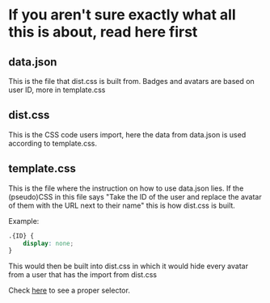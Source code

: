 # If you aren't sure exactly what all this is about, read here first

## data.json

This is the file that dist.css is built from. Badges and avatars are based on user ID, more in template.css

## dist.css

This is the CSS code users import, here the data from data.json is used according to template.css.

## template.css

This is the file where the instruction on how to use data.json lies. If the (pseudo)CSS in this file says "Take the ID of the user and replace the avatar of them with the URL next to their name" this is how dist.css is built.

Example:

```css
.{ID} {
    display: none;
}
```

This would then be built into dist.css in which it would hide every avatar from a user that has the import from dist.css

Check [here](https://github.com/thororen1234/UserPFP/blob/main/source/template.css) to see a proper selector.
